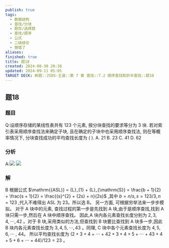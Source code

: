 ```yaml
---
publish: true
tags:
  - 数据结构
  - 查找/分块
  - 题目/选择题
  - 查找/顺序
  - 公式
  - 二级结论
  - 做错了
aliases: 
finished: true
title: 题18
created: 2024-08-30 20:38
updated: 2024-09-11 05:05
TARGET DECK: 刷题::25DS-王道::第 7 章 查找::7.2 顺序查找和折半查找::题18
---
```

## 题18
### 题目
Q:设顺序存储的某线性表共有 123 个元素, 按分块查找的要求等分为 3 块. 
若对索引表采用顺序查找法来确定子块, 且在确定的子块中也采用顺序查找法, 则在等概率情况下, 分块查找成功的平均查找长度为 ( ).
A. 21 
B. 23 
C. 41 
D. 62
### 分析
A:![](https://img.hwenyi.live/202409111257530.webp)
![](https://img.hwenyi.live/202409111302457.webp)
### 解
B
根据公式 $\mathrm{{ASL}} = {L}_{1} + {L}_{\mathrm{S}} = \frac{b + 1}{2} + \frac{s + 1}{2} = \frac{{s}^{2} + {2s} + n}{2s}$ ,其中 $b = n/s,s = {123}/3,n = {123}$ ,代入不难得出 ASL 为 23。所以选 B。
另一方面, 可根据穷举法来一步步模拟。
对于 A 块中的元素, 查找过程的第一步是先找到 A 块,由于是顺序查找,找到 A 块只需一步,然后在 A 块中顺序查找。
因此,A 块内各元素查找长度分别为 $2,3,4,\cdots ,{42}$ 。对于 $\mathrm{B}$ 块,采用类似的方法,但查找到 $\mathrm{B}$ 块要比查找到 $\mathrm{A}$ 块多一步,因此 $\mathrm{B}$ 块内各元素查找长度为 $3,4,5,\cdots ,{43}$ 。同理, $\mathrm{C}$ 块中各个元素查找长度为 $4,5,6,\cdots$ , 44。
所以平均查找长度为 $\left( {2 + 3 + 4 + \cdots  + {42} + 3 + 4 + 5 + \cdots  + {43} + 4 + 5 + 6 + \cdots  + {44}}\right) /{123} = {23}$ 。
<!--ID: 1726632849739-->


  